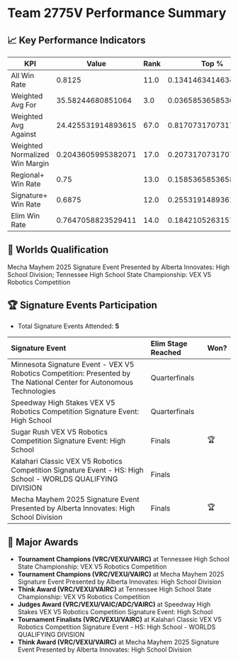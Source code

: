 # Team 2775V Performance Summary

## 📈 Key Performance Indicators
| KPI | Value | Rank | Top % |
| --- | ----- | ---- | ----- |
| All Win Rate | 0.8125 | 11.0 | 0.13414634146341464 |
| Weighted Avg For | 35.58244680851064 | 3.0 | 0.036585365853658534 |
| Weighted Avg Against | 24.425531914893615 | 67.0 | 0.8170731707317073 |
| Weighted Normalized Win Margin | 0.2043605995382071 | 17.0 | 0.2073170731707317 |
| Regional+ Win Rate | 0.75 | 13.0 | 0.15853658536585366 |
| Signature+ Win Rate | 0.6875 | 12.0 | 0.2553191489361702 |
| Elim Win Rate | 0.7647058823529411 | 14.0 | 0.18421052631578946 |


## 🎯 Worlds Qualification
Mecha Mayhem 2025 Signature Event Presented by Alberta Innovates: High School Division; Tennessee High School State Championship: VEX V5 Robotics Competition

## 🏆 Signature Events Participation
- Total Signature Events Attended: **5**

| Signature Event | Elim Stage Reached | Won? |
|:----------------|:-------------------|:----|
| Minnesota Signature Event - VEX V5 Robotics Competition: Presented by The National Center for Autonomous Technologies | Quarterfinals |  |
| Speedway High Stakes VEX V5 Robotics Competition Signature Event: High School | Quarterfinals |  |
| Sugar Rush VEX V5 Robotics Competition Signature Event: High School | Finals | 🏆 |
| Kalahari Classic VEX V5 Robotics Competition Signature Event - HS: High School - WORLDS QUALIFYING DIVISION | Finals |  |
| Mecha Mayhem 2025 Signature Event Presented by Alberta Innovates: High School Division | Finals | 🏆 |


## 🥇 Major Awards
- **Tournament Champions (VRC/VEXU/VAIRC)** at Tennessee High School State Championship: VEX V5 Robotics Competition
- **Tournament Champions (VRC/VEXU/VAIRC)** at Mecha Mayhem 2025 Signature Event Presented by Alberta Innovates: High School Division
- **Think Award (VRC/VEXU/VAIRC)** at Tennessee High School State Championship: VEX V5 Robotics Competition
- **Judges Award (VRC/VEXU/VAIC/ADC/VAIRC)** at Speedway High Stakes VEX V5 Robotics Competition Signature Event: High School
- **Tournament Finalists (VRC/VEXU/VAIRC)** at Kalahari Classic VEX V5 Robotics Competition Signature Event - HS: High School - WORLDS QUALIFYING DIVISION
- **Think Award (VRC/VEXU/VAIRC)** at Mecha Mayhem 2025 Signature Event Presented by Alberta Innovates: High School Division

